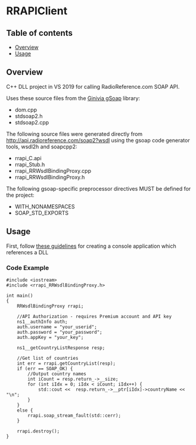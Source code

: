 # RRAPIClient
## Table of contents
* [Overview](#overview)
* [Usage](#usage)

## Overview
C++ DLL project in VS 2019 for calling RadioReference.com SOAP API.

Uses these source files from the [Ginivia gSoap](https://www.genivia.com/doc/guide/html/index.html) library:
* dom.cpp
* stdsoap2.h
* stdsoap2.cpp

The following source files were generated directly from http://api.radioreference.com/soap2?wsdl using the gsoap code generator tools, wsdl2h and soapcpp2:
* rrapi_C.api
* rrapi_Stub.h
* rrapi_RRWsdlBindingProxy.cpp
* rrapi_RRWsdlBindingProxy.h

The following gsoap-specific preprocessor directives MUST be defined for the project:
* WITH_NONAMESPACES
* SOAP_STD_EXPORTS

## Usage
First, follow [these guidelines](https://docs.microsoft.com/en-us/cpp/build/walkthrough-creating-and-using-a-dynamic-link-library-cpp?view=msvc-160#to-create-a-client-app-in-visual-studio) for creating a console application which references a DLL
<br/>
### Code Example
```
#include <iostream>
#include <rrapi_RRWsdlBindingProxy.h>

int main()
{
	RRWsdlBindingProxy rrapi;

	//API Authorization - requires Premium account and API key
	ns1__authInfo auth;
	auth.username = "your_userid";
	auth.password = "your_password";
	auth.appKey = "your_key";

	ns1__getCountryListResponse resp;

	//Get list of countries
	int err = rrapi.getCountryList(resp);
	if (err == SOAP_OK) {
		//Output country names
		int iCount = resp.return_->__size;
		for (int iIdx = 0; iIdx < iCount; iIdx++) {
			std::cout <<  resp.return_->__ptr[iIdx]->countryName << "\n";
		}
	}
	else {
		rrapi.soap_stream_fault(std::cerr);
	}
	
    rrapi.destroy();
}
```
